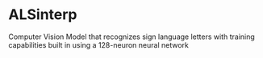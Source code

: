 # ALSinterp
Computer Vision Model that recognizes sign language letters with training capabilities built in using a 128-neuron neural network
